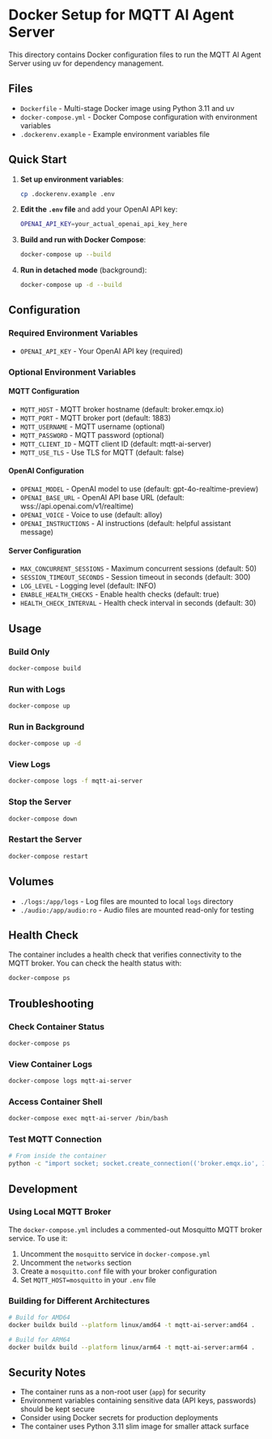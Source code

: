 # Docker Setup for MQTT AI Agent Server

This directory contains Docker configuration files to run the MQTT AI Agent Server using uv for dependency management.

## Files

- `Dockerfile` - Multi-stage Docker image using Python 3.11 and uv
- `docker-compose.yml` - Docker Compose configuration with environment variables
- `.dockerenv.example` - Example environment variables file

## Quick Start

1. **Set up environment variables**:
   ```bash
   cp .dockerenv.example .env
   ```
   
2. **Edit the `.env` file** and add your OpenAI API key:
   ```bash
   OPENAI_API_KEY=your_actual_openai_api_key_here
   ```

3. **Build and run with Docker Compose**:
   ```bash
   docker-compose up --build
   ```

4. **Run in detached mode** (background):
   ```bash
   docker-compose up -d --build
   ```

## Configuration

### Required Environment Variables

- `OPENAI_API_KEY` - Your OpenAI API key (required)

### Optional Environment Variables

#### MQTT Configuration
- `MQTT_HOST` - MQTT broker hostname (default: broker.emqx.io)
- `MQTT_PORT` - MQTT broker port (default: 1883)
- `MQTT_USERNAME` - MQTT username (optional)
- `MQTT_PASSWORD` - MQTT password (optional)
- `MQTT_CLIENT_ID` - MQTT client ID (default: mqtt-ai-server)
- `MQTT_USE_TLS` - Use TLS for MQTT (default: false)

#### OpenAI Configuration
- `OPENAI_MODEL` - OpenAI model to use (default: gpt-4o-realtime-preview)
- `OPENAI_BASE_URL` - OpenAI API base URL (default: wss://api.openai.com/v1/realtime)
- `OPENAI_VOICE` - Voice to use (default: alloy)
- `OPENAI_INSTRUCTIONS` - AI instructions (default: helpful assistant message)

#### Server Configuration
- `MAX_CONCURRENT_SESSIONS` - Maximum concurrent sessions (default: 50)
- `SESSION_TIMEOUT_SECONDS` - Session timeout in seconds (default: 300)
- `LOG_LEVEL` - Logging level (default: INFO)
- `ENABLE_HEALTH_CHECKS` - Enable health checks (default: true)
- `HEALTH_CHECK_INTERVAL` - Health check interval in seconds (default: 30)

## Usage

### Build Only
```bash
docker-compose build
```

### Run with Logs
```bash
docker-compose up
```

### Run in Background
```bash
docker-compose up -d
```

### View Logs
```bash
docker-compose logs -f mqtt-ai-server
```

### Stop the Server
```bash
docker-compose down
```

### Restart the Server
```bash
docker-compose restart
```

## Volumes

- `./logs:/app/logs` - Log files are mounted to local `logs` directory
- `./audio:/app/audio:ro` - Audio files are mounted read-only for testing

## Health Check

The container includes a health check that verifies connectivity to the MQTT broker. You can check the health status with:

```bash
docker-compose ps
```

## Troubleshooting

### Check Container Status
```bash
docker-compose ps
```

### View Container Logs
```bash
docker-compose logs mqtt-ai-server
```

### Access Container Shell
```bash
docker-compose exec mqtt-ai-server /bin/bash
```

### Test MQTT Connection
```bash
# From inside the container
python -c "import socket; socket.create_connection(('broker.emqx.io', 1883), timeout=5)"
```

## Development

### Using Local MQTT Broker

The `docker-compose.yml` includes a commented-out Mosquitto MQTT broker service. To use it:

1. Uncomment the `mosquitto` service in `docker-compose.yml`
2. Uncomment the `networks` section
3. Create a `mosquitto.conf` file with your broker configuration
4. Set `MQTT_HOST=mosquitto` in your `.env` file

### Building for Different Architectures

```bash
# Build for AMD64
docker buildx build --platform linux/amd64 -t mqtt-ai-server:amd64 .

# Build for ARM64
docker buildx build --platform linux/arm64 -t mqtt-ai-server:arm64 .
```

## Security Notes

- The container runs as a non-root user (`app`) for security
- Environment variables containing sensitive data (API keys, passwords) should be kept secure
- Consider using Docker secrets for production deployments
- The container uses Python 3.11 slim image for smaller attack surface 